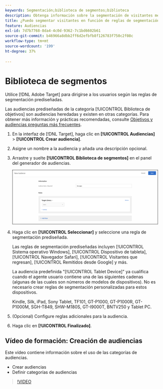 ```yaml
---
keywords: Segmentación;biblioteca de segmentos;biblioteca
description: Obtenga información sobre la segmentación de visitantes mediante audiencias heredadas creadas previamente.
title: ¿Puedo segmentar visitantes en función de reglas de segmentación prediseñadas?
feature: Audiencias
exl-id: 7d7b7768-8da4-4c0d-9362-7c1bd6602b61
source-git-commit: b46966a8dbb2ff6d2efbfb8f126783f750c2f08c
workflow-type: tm+mt
source-wordcount: '199'
ht-degree: 37%

---
```


# Biblioteca de segmentos

Utilice [!DNL Adobe Target] para dirigirse a los usuarios según las reglas de segmentación prediseñadas.

Las audiencias prediseñadas de la categoría [!UICONTROL Biblioteca de objetivos] son audiencias heredadas y existen en otras categorías. Para obtener más información y prácticas recomendadas, consulte [Objetivos y audiencias preguntas más frecuentes](/help/c-target/c-troubleshooting-targets-and-audiences/troubleshooting-targets-and-audiences.md#concept_C4EE4B8F4840430CBD798D579A8F208D).

1. En la interfaz de [!DNL Target], haga clic en **[!UICONTROL Audiencias]** > **[!UICONTROL Crear audiencia]**.
1. Asigne un nombre a la audiencia y añada una descripción opcional.
1. Arrastre y suelte **[!UICONTROL Biblioteca de segmentos]** en el panel del generador de audiencias.

   ![Biblioteca de segmentos](assets/target_library.png)

1. Haga clic en **[!UICONTROL Seleccionar]** y seleccione una regla de segmentación prediseñada.

   Las reglas de segmentación prediseñadas incluyen [!UICONTROL Sistema operativo Windows], [!UICONTROL Dispositivo de tableta], [!UICONTROL Navegador Safari], [!UICONTROL Visitantes que regresan], [!UICONTROL Remitidos desde Google] y más.

   La audiencia predefinida &quot;[!UICONTROL Tablet Device]&quot; ya cualifica cuando el agente usuario contiene una de las siguientes cadenas (algunas de las cuales son números de modelos de dispositivos). No es necesario crear reglas de segmentación personalizadas para estos dispositivos.

   Kindle, Silk, iPad, Sony Tablet, TF101, GT-P1000, GT-P1000R, GT-P1000M, SGH-T849, SHW-M180S, GT-I9000T, BNTV250 y Tablet PC.

1. (Opcional) Configure reglas adicionales para la audiencia.
1. Haga clic en **[!UICONTROL Finalizado]**.

## Vídeo de formación: Creación de audiencias

Este vídeo contiene información sobre el uso de las categorías de audiencias.

* Crear audiencias
* Definir categorías de audiencias

>[!VIDEO](https://video.tv.adobe.com/v/17392)
